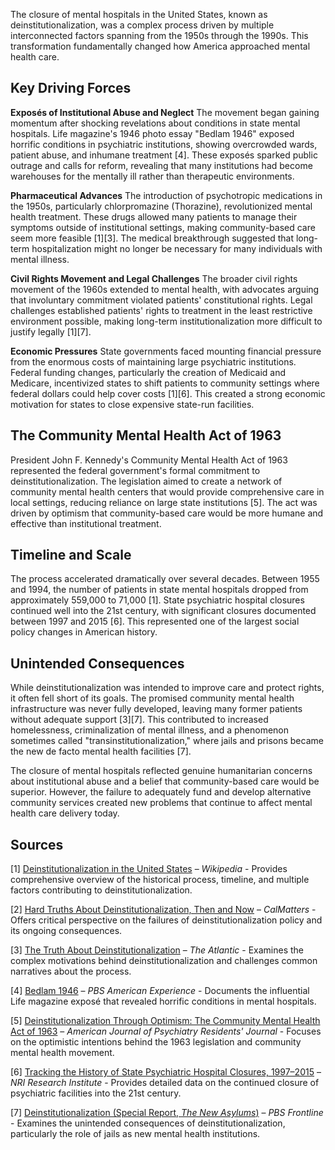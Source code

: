 The closure of mental hospitals in the United States, known as deinstitutionalization, was a complex process driven by multiple interconnected factors spanning from the 1950s through the 1990s. This transformation fundamentally changed how America approached mental health care.

## Key Driving Forces

**Exposés of Institutional Abuse and Neglect**
The movement began gaining momentum after shocking revelations about conditions in state mental hospitals. Life magazine's 1946 photo essay "Bedlam 1946" exposed horrific conditions in psychiatric institutions, showing overcrowded wards, patient abuse, and inhumane treatment [4]. These exposés sparked public outrage and calls for reform, revealing that many institutions had become warehouses for the mentally ill rather than therapeutic environments.

**Pharmaceutical Advances**
The introduction of psychotropic medications in the 1950s, particularly chlorpromazine (Thorazine), revolutionized mental health treatment. These drugs allowed many patients to manage their symptoms outside of institutional settings, making community-based care seem more feasible [1][3]. The medical breakthrough suggested that long-term hospitalization might no longer be necessary for many individuals with mental illness.

**Civil Rights Movement and Legal Challenges**
The broader civil rights movement of the 1960s extended to mental health, with advocates arguing that involuntary commitment violated patients' constitutional rights. Legal challenges established patients' rights to treatment in the least restrictive environment possible, making long-term institutionalization more difficult to justify legally [1][7].

**Economic Pressures**
State governments faced mounting financial pressure from the enormous costs of maintaining large psychiatric institutions. Federal funding changes, particularly the creation of Medicaid and Medicare, incentivized states to shift patients to community settings where federal dollars could help cover costs [1][6]. This created a strong economic motivation for states to close expensive state-run facilities.

## The Community Mental Health Act of 1963

President John F. Kennedy's Community Mental Health Act of 1963 represented the federal government's formal commitment to deinstitutionalization. The legislation aimed to create a network of community mental health centers that would provide comprehensive care in local settings, reducing reliance on large state institutions [5]. The act was driven by optimism that community-based care would be more humane and effective than institutional treatment.

## Timeline and Scale

The process accelerated dramatically over several decades. Between 1955 and 1994, the number of patients in state mental hospitals dropped from approximately 559,000 to 71,000 [1]. State psychiatric hospital closures continued well into the 21st century, with significant closures documented between 1997 and 2015 [6]. This represented one of the largest social policy changes in American history.

## Unintended Consequences

While deinstitutionalization was intended to improve care and protect rights, it often fell short of its goals. The promised community mental health infrastructure was never fully developed, leaving many former patients without adequate support [3][7]. This contributed to increased homelessness, criminalization of mental illness, and a phenomenon sometimes called "transinstitutionalization," where jails and prisons became the new de facto mental health facilities [7].

The closure of mental hospitals reflected genuine humanitarian concerns about institutional abuse and a belief that community-based care would be superior. However, the failure to adequately fund and develop alternative community services created new problems that continue to affect mental health care delivery today.

## Sources

[1] [Deinstitutionalization in the United States](https://en.wikipedia.org/wiki/Deinstitutionalization_in_the_United_States) – *Wikipedia* - Provides comprehensive overview of the historical process, timeline, and multiple factors contributing to deinstitutionalization.

[2] [Hard Truths About Deinstitutionalization, Then and Now](https://calmatters.org/commentary/2019/03/hard-truths-about-deinstitutionalization-then-and-now/) – *CalMatters* - Offers critical perspective on the failures of deinstitutionalization policy and its ongoing consequences.

[3] [The Truth About Deinstitutionalization](https://www.theatlantic.com/health/archive/2021/05/truth-about-deinstitutionalization/618986/) – *The Atlantic* - Examines the complex motivations behind deinstitutionalization and challenges common narratives about the process.

[4] [Bedlam 1946](https://www.pbs.org/wgbh/americanexperience/features/lobotomist-bedlam-1946/) – *PBS American Experience* - Documents the influential Life magazine exposé that revealed horrific conditions in mental hospitals.

[5] [Deinstitutionalization Through Optimism: The Community Mental Health Act of 1963](https://psychiatryonline.org/doi/full/10.1176/appi.ajp-rj.2021.160404) – *American Journal of Psychiatry Residents' Journal* - Focuses on the optimistic intentions behind the 1963 legislation and community mental health movement.

[6] [Tracking the History of State Psychiatric Hospital Closures, 1997–2015](https://www.nri-inc.org/media/1111/2015-tracking-the-history-of-state-psychiatric-hospital-closures-lutterman.pdf) – *NRI Research Institute* - Provides detailed data on the continued closure of psychiatric facilities into the 21st century.

[7] [Deinstitutionalization (Special Report, *The New Asylums*)](https://www.pbs.org/wgbh/pages/frontline/shows/asylums/special/excerpt.html) – *PBS Frontline* - Examines the unintended consequences of deinstitutionalization, particularly the role of jails as new mental health institutions.